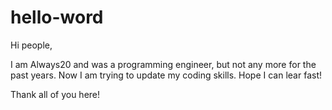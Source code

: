 # hello-word

Hi people,

I am Always20 and was a programming engineer, but not any more for the past years.
Now I am trying to update my coding skills. Hope I can lear fast!

Thank all of you here!

